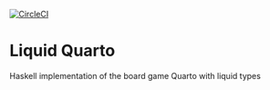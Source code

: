 [![CircleCI](https://circleci.com/gh/nathaniel-may/liquid-quarto.svg?style=svg&circle-token=195d811194c025f04811901b76a5aeb61f2e246b)](https://circleci.com/gh/nathaniel-may/liquid-quarto)

# Liquid Quarto

Haskell implementation of the board game Quarto with liquid types
